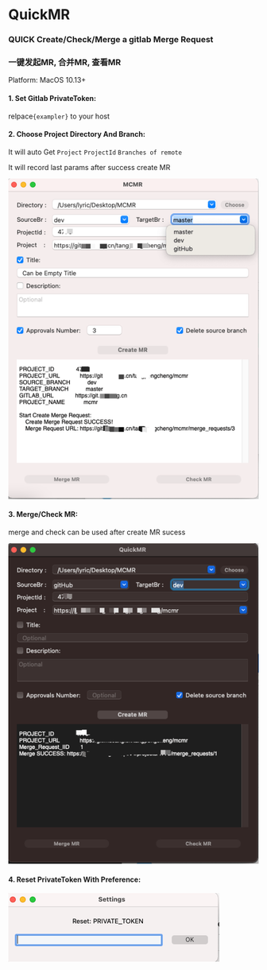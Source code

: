 # QuickMR
### QUICK Create/Check/Merge a gitlab Merge Request
### 一键发起MR, 合并MR, 查看MR

Platform: MacOS 10.13+

#### 1. Set Gitlab PrivateToken:
relpace`{exampler}` to your host

#### 2. Choose Project Directory And Branch:
It will auto Get `Project` `ProjectId` `Branches of remote`

It will record last params after success create MR 

![setToken](./IMG/Lark20201218111239.png)

#### 3. Merge/Check MR:
merge and check can be used after create MR sucess

![setToken](./IMG/Lark20201218110505.png)

#### 4. Reset PrivateToken With Preference:
![reSetToken](./IMG/Lark20201218104439.png)
